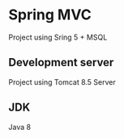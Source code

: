 # Spring MVC

Project using Sring 5 + MSQL

## Development server

Project using Tomcat 8.5 Server

## JDK

Java 8


